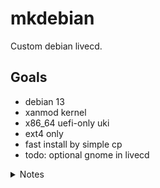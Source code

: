 # mkdebian

Custom debian livecd.

## Goals

- debian 13
- xanmod kernel
- x86_64 uefi-only uki
- ext4 only
- fast install by simple cp
- todo: optional gnome in livecd

<details>
<summary>Notes</summary>

- https://www.ventoy.net/en/doc_grub2boot.html
- https://www.ventoy.net/en/plugin_grubmenu.html
- https://packages.debian.org/bookworm/cloud-init
- https://wiki.debian.org/Cloud/SystemsComparison
- https://salsa.debian.org/cloud-team/debian-cloud-images
- https://github.com/docker-library/docs/blob/master/debian/README.md
- https://github.com/debuerreotype/docker-debian-artifacts/raw/e3f216064528d0ad005524fbafbddfd3115be946/bookworm/slim/oci/blobs/rootfs.tar.gz
- https://salsa.debian.org/cloud-team/debian-cloud-images/-/raw/master/src/debian_cloud_images/resources/image.yaml
- https://salsa.debian.org/cloud-team/debian-cloud-images/-/raw/master/config_space/sid/package_config/SYSTEM_BOOT # see also /CLOUD /GENERIC /EXTRAS
- https://salsa.debian.org/images-team/debian-cd/-/blob/master/tasks/bookworm/exclude-firmware
- https://salsa.debian.org/live-team/live-build/-/tree/master?ref_type=heads
- http://mirrors.ustc.edu.cn/debian-cdimage/weekly-live-builds/amd64/iso-hybrid/debian-live-testing-amd64-standard.iso
- https://github.com/microsoft/vscode/blob/1.94.0/src/vs/workbench/contrib/terminal/common/terminalColorRegistry.ts#L102
- https://utcc.utoronto.ca/~cks/space/blog/linux/FedoraDnfMakecacheOff
- https://bugzilla.redhat.com/show_bug.cgi?id=1187111
- https://wiki.debian.org/RepackBootableISO
- https://unix.stackexchange.com/questions/503211/how-can-an-image-file-be-created-for-a-directory
- https://unix.stackexchange.com/questions/599536/how-to-generate-small-image-of-big-ext4-partition
- https://fedoraproject.org/wiki/Changes/OptimizeSquashFS
- https://fedoraproject.org/wiki/Changes/OptimizeSquashFSOnDVDByRemovingEXT4FilesystemImageLayer
- https://unix.stackexchange.com/a/687852
- https://www.server-world.info/en/note?os=Fedora_31&p=kvm&f=7
- https://www.kraxel.org/blog/2019/09/display-devices-in-qemu/
- https://wiki.qemu.org/Documentation/Networking

<!--

# 提供一个 efi，可以从 uki 中获得 cmdline 然后编辑
# 作为主系统，用 efibootmgr；作为 iso，用 systemd-boot 或者 grub

# ibus-libpinyin

dhcpcd
# qemu{-nographic},kernel{console=ttyS0}
dbus-send --system --print-reply --dest=org.freedesktop.UDisks2 /org/freedesktop/UDisks2/Manager org.freedesktop.UDisks2.Manager.GetBlockDevices
--method org.freedesktop.UDisks2.Filesystem.Mount

apt install -y gnome-core
apt remove -y --purge firefox-esr

blockdev --rereadpt /dev/sdX # instead of partprobe
efibootmgr --create --disk /dev/sda --part 1 --label kk --loader /linux.efi --unicode 'root=UUID=xxx amd_pstate=passive mitigations=off selinux=0'

# todo: 如何在 systemd 之后自启动
ssh-keygen -A
printf "Port 4422\nPermitRootLogin yes\nPasswordAuthentication yes\n" > /etc/ssh/sshd_config.d/44easy.conf
systemctl restart ssh
ip a

curl -L http://mirrors.ustc.edu.cn/debian-cdimage/weekly-live-builds/amd64/iso-hybrid/debian-live-testing-amd64-standard.iso.packages | grep firmware


## Links

```
https://github.com/minimization/content-resolver-input
https://koji.fedoraproject.org/koji/tasks?start=100&state=all&view=flat&method=createImage&order=-id
https://blog.sigma-star.at/post/2022/07/squashfs-erofs/
https://weldr.io/lorax/image-minimizer.html
https://fedoraproject.org/wiki/Changes/OptimizeSquashFS
https://pykickstart.readthedocs.io/en/latest/kickstart-docs.html#url
https://unix.stackexchange.com/questions/103926/kickstart-copy-file-to-new-system
https://access.redhat.com/discussions/6978850
```

/etc/apt/mirrors
# https://wiki.debian.org/Gnome#Options
efibootmgr --create --disk /dev/sda --part 1 --label kk --loader /linux.efi --unicode 'root=UUID=657491eb-ced0-4f03-8e0f-04a0997d4781 ro rootflags=subvol=root initrd=\initramfs.img amd_pstate=passive mitigations=off selinux=0'

#!/bin/sh

mkdir -p /tmp/mkfedora
cd /tmp/mkfedora

printf "import sqlite3\nf=lambda p:sqlite3.connect(p).execute('vacuum;')\nf('/usr/lib/sysimage/rpm/rpmdb.sqlite')\nf('/var/lib/dnf/history.sqlite')" | python3 # tidy database
rm -rf /usr/share/locale/* # remove useless locale files
rm -rf /var/lib/selinux/targeted/active/modules/* /var/cache/swcatalog/cache/* # temp files
rm -rf /usr/share/ibus/dicts/emoji-* /usr/lib64/libpinyin/data/bigram.db # emoji and bigram in ibus
sed -i /etc/selinux/config -e 's|SELINUX=enforcing|SELINUX=disabled|' # it sucks, cause systemd-xxx failed even after removing a normal package like qemu
mkdir -p /etc/systemd/logind.conf.d
printf "[Login]\nHandleLidSwitch=ignore\nHandleLidSwitchExternalPower=ignore\nHandleLidSwitchDocked=ignore\n" >/etc/systemd/logind.conf.d/90-ignore-lid.conf
mkdir -p /etc/systemd/journald.conf.d
printf "[Journal]\nSystemMaxUse=128M\nCompress=1M\n" >/etc/systemd/journald.conf.d/90-less-log.conf
# grub2-mkconfig -o /boot/grub2/grub.cfg # apply "/etc/default/grub", GRUB_CMDLINE_LINUX="amd_pstate=passive mitigations=off selinux=0"
EOF
# https://extensions.gnome.org/extension/3843/just-perfection/ | https://extensions.gnome.org/extension-data/just-perfection-desktopjust-perfection.v27.shell-extension.zip
# run as non-root user please
# gnome-extensions install ./just-[TAB]
# gnome-extensions prefs just-[TAB]


-->

```json
{
  "registry-mirrors": [
    "https://hub-mirror.c.163.com",
    "https://mirror.baidubce.com",
    "https://docker.nju.edu.cn",
    "https://docker.mirrors.sjtug.sjtu.edu.cn"
  ],
  "max-concurrent-downloads": 8,
  "data-root": "/tmp/docker"
}
```

```sh
rm -rf /etc/docker/daemon.json ; vi /etc/docker/daemon.json

# -processors 1 -no-recovery -b 1M -Xdict-size 1M -Xbcj x86
/usr/bin/qemu-system-x86_64 -name guest=fedora,debug-threads=on -S -object {"qom-type":"secret","id":"masterKey0","format":"raw","file":"/var/lib/libvirt/qemu/domain-4-fedora/master-key.aes"} -machine pc-q35-7.2,usb=off,vmport=off,dump-guest-core=off,memory-backend=pc.ram -accel kvm -cpu host,migratable=on -m 3048 -object {"qom-type":"memory-backend-ram","id":"pc.ram","size":3196059648} -overcommit mem-lock=off -smp 4,sockets=4,cores=1,threads=1 -uuid c03f3be3-afbc-4431-a7b1-007ba2df8f9f -no-user-config -nodefaults -chardev socket,id=charmonitor,fd=30,server=on,wait=off -mon chardev=charmonitor,id=monitor,mode=control -rtc base=utc,driftfix=slew -global kvm-pit.lost_tick_policy=delay -no-hpet -no-shutdown -global ICH9-LPC.disable_s3=1 -global ICH9-LPC.disable_s4=1 -boot strict=on -device {"driver":"pcie-root-port","port":16,"chassis":1,"id":"pci.1","bus":"pcie.0","multifunction":true,"addr":"0x2"} -device {"driver":"pcie-root-port","port":17,"chassis":2,"id":"pci.2","bus":"pcie.0","addr":"0x2.0x1"} -device {"driver":"pcie-root-port","port":18,"chassis":3,"id":"pci.3","bus":"pcie.0","addr":"0x2.0x2"} -device {"driver":"pcie-root-port","port":19,"chassis":4,"id":"pci.4","bus":"pcie.0","addr":"0x2.0x3"} -device {"driver":"pcie-root-port","port":20,"chassis":5,"id":"pci.5","bus":"pcie.0","addr":"0x2.0x4"} -device {"driver":"pcie-root-port","port":21,"chassis":6,"id":"pci.6","bus":"pcie.0","addr":"0x2.0x5"} -device {"driver":"pcie-root-port","port":22,"chassis":7,"id":"pci.7","bus":"pcie.0","addr":"0x2.0x6"} -device {"driver":"pcie-root-port","port":23,"chassis":8,"id":"pci.8","bus":"pcie.0","addr":"0x2.0x7"} -device {"driver":"pcie-root-port","port":24,"chassis":9,"id":"pci.9","bus":"pcie.0","multifunction":true,"addr":"0x3"} -device {"driver":"pcie-root-port","port":25,"chassis":10,"id":"pci.10","bus":"pcie.0","addr":"0x3.0x1"} -device {"driver":"pcie-root-port","port":26,"chassis":11,"id":"pci.11","bus":"pcie.0","addr":"0x3.0x2"} -device {"driver":"pcie-root-port","port":27,"chassis":12,"id":"pci.12","bus":"pcie.0","addr":"0x3.0x3"} -device {"driver":"pcie-root-port","port":28,"chassis":13,"id":"pci.13","bus":"pcie.0","addr":"0x3.0x4"} -device {"driver":"pcie-root-port","port":29,"chassis":14,"id":"pci.14","bus":"pcie.0","addr":"0x3.0x5"} -device {"driver":"qemu-xhci","p2":15,"p3":15,"id":"usb","bus":"pci.2","addr":"0x0"} -device {"driver":"virtio-serial-pci","id":"virtio-serial0","bus":"pci.3","addr":"0x0"} -blockdev {"driver":"file","filename":"/tmp/mkfedora/fedora.qcow2","node-name":"libvirt-2-storage","auto-read-only":true,"discard":"unmap"} -blockdev {"node-name":"libvirt-2-format","read-only":false,"driver":"qcow2","file":"libvirt-2-storage","backing":null} -device {"driver":"virtio-blk-pci","bus":"pci.4","addr":"0x0","drive":"libvirt-2-format","id":"virtio-disk0","bootindex":2} -blockdev {"driver":"file","filename":"/tmp/mkfedora/out.iso","node-name":"libvirt-1-storage","auto-read-only":true,"discard":"unmap"} -blockdev {"node-name":"libvirt-1-format","read-only":true,"driver":"raw","file":"libvirt-1-storage"} -device {"driver":"ide-cd","bus":"ide.0","drive":"libvirt-1-format","id":"sata0-0-0","bootindex":1} -netdev {"type":"tap","fd":"31","vhost":true,"vhostfd":"33","id":"hostnet0"} -device {"driver":"virtio-net-pci","netdev":"hostnet0","id":"net0","mac":"52:54:00:8b:ae:85","bus":"pci.1","addr":"0x0"} -chardev pty,id=charserial0 -device {"driver":"isa-serial","chardev":"charserial0","id":"serial0","index":0} -chardev socket,id=charchannel0,fd=29,server=on,wait=off -device {"driver":"virtserialport","bus":"virtio-serial0.0","nr":1,"chardev":"charchannel0","id":"channel0","name":"org.qemu.guest_agent.0"} -chardev spicevmc,id=charchannel1,name=vdagent -device {"driver":"virtserialport","bus":"virtio-serial0.0","nr":2,"chardev":"charchannel1","id":"channel1","name":"com.redhat.spice.0"} -device {"driver":"usb-tablet","id":"input0","bus":"usb.0","port":"1"} -audiodev {"id":"audio1","driver":"spice"} -spice port=5900,addr=127.0.0.1,disable-ticketing=on,image-compression=off,seamless-migration=on -device {"driver":"virtio-vga","id":"video0","max_outputs":1,"bus":"pcie.0","addr":"0x1"} -device {"driver":"ich9-intel-hda","id":"sound0","bus":"pcie.0","addr":"0x1b"} -device {"driver":"hda-duplex","id":"sound0-codec0","bus":"sound0.0","cad":0,"audiodev":"audio1"} -chardev spicevmc,id=charredir0,name=usbredir -device {"driver":"usb-redir","chardev":"charredir0","id":"redir0","bus":"usb.0","port":"2"} -chardev spicevmc,id=charredir1,name=usbredir -device {"driver":"usb-redir","chardev":"charredir1","id":"redir1","bus":"usb.0","port":"3"} -device {"driver":"virtio-balloon-pci","id":"balloon0","bus":"pci.5","addr":"0x0"} -object {"qom-type":"rng-random","id":"objrng0","filename":"/dev/urandom"} -device {"driver":"virtio-rng-pci","rng":"objrng0","id":"rng0","bus":"pci.6","addr":"0x0"} -sandbox on,obsolete=deny,elevateprivileges=deny,spawn=deny,resourcecontrol=deny -msg timestamp=on
qemu-system-x86_64 -no-user-config -nodefaults -machine q35,accel=kvm,vmport=off -cpu host -smp 4 -m 3G -display gtk,gl=on -device virtio-vga-gl -device qemu-xhci -device usb-tablet -cdrom /tmp/mkfedora/out.iso
# -drive if=pflash,format=raw,readonly=on,file=/usr/share/edk2/ovmf/OVMF_CODE.fd

sudo qemu-system-x86_64 -no-user-config -nodefaults -machine q35,accel=kvm,vmport=off -cpu host \
  -smp 4 -m 3G \
  -drive file=$winpe_iso,media=cdrom -drive file=$install_iso,media=cdrom -drive file=a.qcow2,media=disk \
  -display gtk,gl=on -device virtio-vga-gl -device qemu-xhci -device usb-tablet
sudo systemctl list-unit-files
```

</details>
